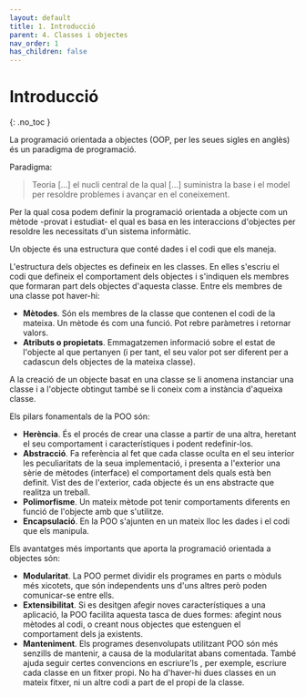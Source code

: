 ```yaml
---
layout: default
title: 1. Introducció
parent: 4. Classes i objectes
nav_order: 1
has_children: false
---
```


# Introducció
{: .no_toc }

La programació orientada a objectes (OOP, per les seues sigles en
anglès) és un paradigma de programació.

Paradigma:

> Teoria \[…\] el nucli central de la qual \[…\] suministra la base i el
> model per resoldre problemes i avançar en el coneixement.

Per la qual cosa podem definir la programació orientada a objecte com
un mètode -provat i estudiat- el qual es basa en les interaccions
d'objectes per resoldre les necessitats d'un sistema informàtic.

Un objecte és una estructura que conté dades i el codi que els maneja.

L'estructura dels objectes es defineix en les classes. En elles s'escriu
el codi que defineix el comportament dels objectes i s'indiquen els
membres que formaran part dels objectes d'aquesta classe. Entre els
membres de una classe pot haver-hi:

  - **Mètodes**. Són els membres de la classe que contenen el codi de la
    mateixa. Un mètode és com una funció. Pot rebre paràmetres i
    retornar valors.
  - **Atributs o propietats**. Emmagatzemen informació sobre el estat de
    l'objecte al que pertanyen (i per tant, el seu valor pot ser
    diferent per a cadascun dels objectes de la mateixa classe).

A la creació de un objecte basat en una classe se li anomena instanciar
una classe i a l'objecte obtingut també se li coneix com a instància
d'aqueixa classe.

Els pilars fonamentals de la POO són:

  - **Herència**. És el procés de crear una classe a partir de una altra,
    heretant el seu comportament i característiques i podent
    redefinir-los.
  - **Abstracció**. Fa referència al fet que cada classe oculta en el seu
    interior les peculiaritats de la seua implementació, i presenta a
    l'exterior una sèrie de mètodes (interface) el comportament dels
    quals està ben definit. Vist des de l'exterior, cada objecte és un
    ens abstracte que realitza un treball.
  - **Polimorfisme**. Un mateix mètode pot tenir comportaments diferents en
    funció de l'objecte amb que s'utilitze.
  - **Encapsulació**. En la POO s'ajunten en un mateix lloc les dades i el
    codi que els manipula.

Els avantatges més importants que aporta la programació orientada a
objectes són:

  - **Modularitat**. La POO permet dividir els programes en parts o
    mòduls més xicotets, que són independents uns d'uns altres però
    poden comunicar-se entre ells.
  - **Extensibilitat**. Si es desitgen afegir noves característiques a
    una aplicació, la POO facilita aquesta tasca de dues formes: afegint
    nous mètodes al codi, o creant nous objectes que estenguen el
    comportament dels ja existents.
  - **Manteniment**. Els programes desenvolupats utilitzant POO són més
    senzills de mantenir, a causa de la modularitat abans comentada.
    També ajuda seguir certes convencions en escriure'ls , per exemple,
    escriure cada classe en un fitxer propi. No ha d'haver-hi dues
    classes en un mateix fitxer, ni un altre codi a part de el propi de
    la classe.